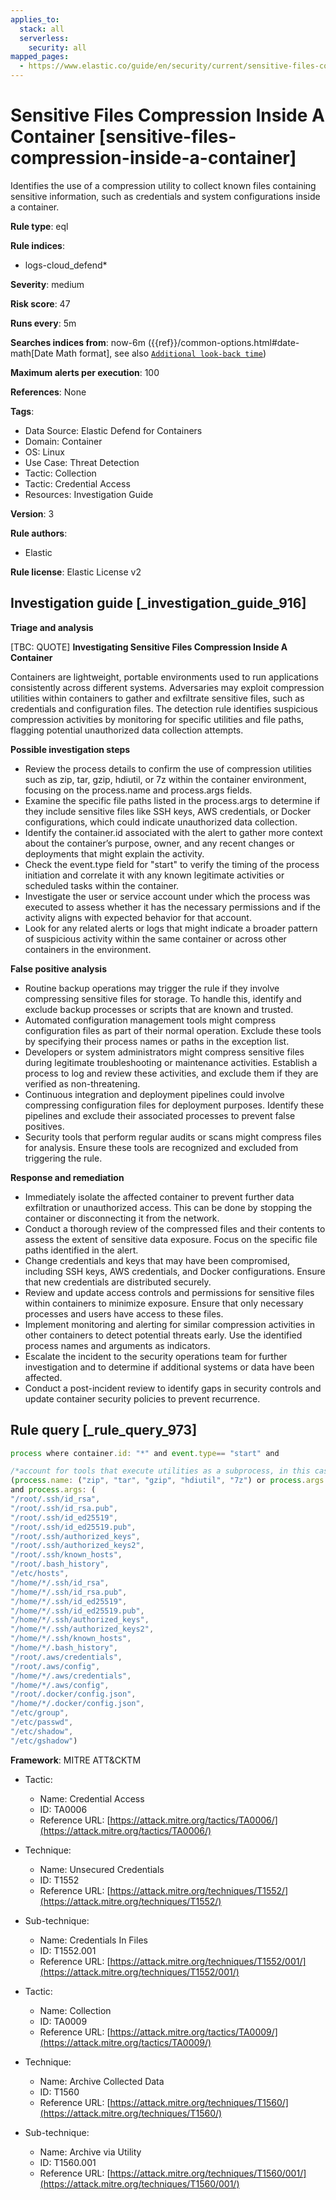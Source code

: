 ```yaml
---
applies_to:
  stack: all
  serverless:
    security: all
mapped_pages:
  - https://www.elastic.co/guide/en/security/current/sensitive-files-compression-inside-a-container.html
---
```


# Sensitive Files Compression Inside A Container [sensitive-files-compression-inside-a-container]

Identifies the use of a compression utility to collect known files containing sensitive information, such as credentials and system configurations inside a container.

**Rule type**: eql

**Rule indices**:

* logs-cloud_defend*

**Severity**: medium

**Risk score**: 47

**Runs every**: 5m

**Searches indices from**: now-6m ({{ref}}/common-options.html#date-math[Date Math format], see also [`Additional look-back time`](docs-content://solutions/security/detect-and-alert/create-detection-rule.md#rule-schedule))

**Maximum alerts per execution**: 100

**References**: None

**Tags**:

* Data Source: Elastic Defend for Containers
* Domain: Container
* OS: Linux
* Use Case: Threat Detection
* Tactic: Collection
* Tactic: Credential Access
* Resources: Investigation Guide

**Version**: 3

**Rule authors**:

* Elastic

**Rule license**: Elastic License v2

## Investigation guide [_investigation_guide_916]

**Triage and analysis**

[TBC: QUOTE]
**Investigating Sensitive Files Compression Inside A Container**

Containers are lightweight, portable environments used to run applications consistently across different systems. Adversaries may exploit compression utilities within containers to gather and exfiltrate sensitive files, such as credentials and configuration files. The detection rule identifies suspicious compression activities by monitoring for specific utilities and file paths, flagging potential unauthorized data collection attempts.

**Possible investigation steps**

* Review the process details to confirm the use of compression utilities such as zip, tar, gzip, hdiutil, or 7z within the container environment, focusing on the process.name and process.args fields.
* Examine the specific file paths listed in the process.args to determine if they include sensitive files like SSH keys, AWS credentials, or Docker configurations, which could indicate unauthorized data collection.
* Identify the container.id associated with the alert to gather more context about the container’s purpose, owner, and any recent changes or deployments that might explain the activity.
* Check the event.type field for "start" to verify the timing of the process initiation and correlate it with any known legitimate activities or scheduled tasks within the container.
* Investigate the user or service account under which the process was executed to assess whether it has the necessary permissions and if the activity aligns with expected behavior for that account.
* Look for any related alerts or logs that might indicate a broader pattern of suspicious activity within the same container or across other containers in the environment.

**False positive analysis**

* Routine backup operations may trigger the rule if they involve compressing sensitive files for storage. To handle this, identify and exclude backup processes or scripts that are known and trusted.
* Automated configuration management tools might compress configuration files as part of their normal operation. Exclude these tools by specifying their process names or paths in the exception list.
* Developers or system administrators might compress sensitive files during legitimate troubleshooting or maintenance activities. Establish a process to log and review these activities, and exclude them if they are verified as non-threatening.
* Continuous integration and deployment pipelines could involve compressing configuration files for deployment purposes. Identify these pipelines and exclude their associated processes to prevent false positives.
* Security tools that perform regular audits or scans might compress files for analysis. Ensure these tools are recognized and excluded from triggering the rule.

**Response and remediation**

* Immediately isolate the affected container to prevent further data exfiltration or unauthorized access. This can be done by stopping the container or disconnecting it from the network.
* Conduct a thorough review of the compressed files and their contents to assess the extent of sensitive data exposure. Focus on the specific file paths identified in the alert.
* Change credentials and keys that may have been compromised, including SSH keys, AWS credentials, and Docker configurations. Ensure that new credentials are distributed securely.
* Review and update access controls and permissions for sensitive files within containers to minimize exposure. Ensure that only necessary processes and users have access to these files.
* Implement monitoring and alerting for similar compression activities in other containers to detect potential threats early. Use the identified process names and arguments as indicators.
* Escalate the incident to the security operations team for further investigation and to determine if additional systems or data have been affected.
* Conduct a post-incident review to identify gaps in security controls and update container security policies to prevent recurrence.


## Rule query [_rule_query_973]

```js
process where container.id: "*" and event.type== "start" and

/*account for tools that execute utilities as a subprocess, in this case the target utility name will appear as a process arg*/
(process.name: ("zip", "tar", "gzip", "hdiutil", "7z") or process.args: ("zip", "tar", "gzip", "hdiutil", "7z"))
and process.args: (
"/root/.ssh/id_rsa",
"/root/.ssh/id_rsa.pub",
"/root/.ssh/id_ed25519",
"/root/.ssh/id_ed25519.pub",
"/root/.ssh/authorized_keys",
"/root/.ssh/authorized_keys2",
"/root/.ssh/known_hosts",
"/root/.bash_history",
"/etc/hosts",
"/home/*/.ssh/id_rsa",
"/home/*/.ssh/id_rsa.pub",
"/home/*/.ssh/id_ed25519",
"/home/*/.ssh/id_ed25519.pub",
"/home/*/.ssh/authorized_keys",
"/home/*/.ssh/authorized_keys2",
"/home/*/.ssh/known_hosts",
"/home/*/.bash_history",
"/root/.aws/credentials",
"/root/.aws/config",
"/home/*/.aws/credentials",
"/home/*/.aws/config",
"/root/.docker/config.json",
"/home/*/.docker/config.json",
"/etc/group",
"/etc/passwd",
"/etc/shadow",
"/etc/gshadow")
```

**Framework**: MITRE ATT&CKTM

* Tactic:

    * Name: Credential Access
    * ID: TA0006
    * Reference URL: [https://attack.mitre.org/tactics/TA0006/](https://attack.mitre.org/tactics/TA0006/)

* Technique:

    * Name: Unsecured Credentials
    * ID: T1552
    * Reference URL: [https://attack.mitre.org/techniques/T1552/](https://attack.mitre.org/techniques/T1552/)

* Sub-technique:

    * Name: Credentials In Files
    * ID: T1552.001
    * Reference URL: [https://attack.mitre.org/techniques/T1552/001/](https://attack.mitre.org/techniques/T1552/001/)

* Tactic:

    * Name: Collection
    * ID: TA0009
    * Reference URL: [https://attack.mitre.org/tactics/TA0009/](https://attack.mitre.org/tactics/TA0009/)

* Technique:

    * Name: Archive Collected Data
    * ID: T1560
    * Reference URL: [https://attack.mitre.org/techniques/T1560/](https://attack.mitre.org/techniques/T1560/)

* Sub-technique:

    * Name: Archive via Utility
    * ID: T1560.001
    * Reference URL: [https://attack.mitre.org/techniques/T1560/001/](https://attack.mitre.org/techniques/T1560/001/)



